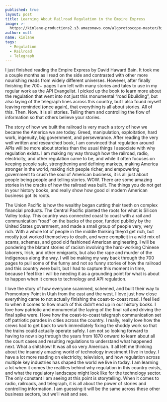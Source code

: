 ```yaml
---
published: true
layout: post
title: Learning About Railroad Regulation in the Empire Express
image: >-
  https://kinlane-productions2.s3.amazonaws.com/algorotoscope-master/birth-of-a-nation-railroad-tracks-rocks.jpeg
author: null
name: kinlane
tags:
  - Regulation
  - Railroad
  - Telegraph
---
```

I just finished reading the Empire Express by David Haward Bain. It took me a couple months as I read on the side and contrasted with other more nourishing reads from widely different universes. However, after finally finishing the 700+ pages I am left with many stories and tales to use in my regular work as the API Evangelist. I picked up the book to learn more about the regulation that went into not just this monumental “road Bbuilding”, but also laying of the telegraph lines across this country, but I also found myself leaving reminded (once again), that everything is all about stories. All of this. Then. Now. It is all stories. Telling them and controlling the flow of information so that others believe your stories. 

The story of how we built the railroad is very much a story of how we became the America we are today. Greed, manipulation, exploitation, hard work, ingenuity, big government, and perseverance. After reading the very well written and researched book, I am convinced that regulation around APIs will be more about stories than the usual things I associate with why regulation exists. I am making my way through how the railroad, radio, electricity, and other regulation came to be, and while it often focuses on keeping people safe, strengthening and defining markets, making America stronger in the world, making rich people richer, and empowering government to crush the soul of American business, it is all just about people being people and telling stories. WOW. There are some amazing stories in the cracks of how the railroad was built. The things you do not get in your history books, and really show how good ol modern American business got its roots.

The Union Pacific is how the wealthy began cutting their teeth on complex financial products. The Central Pacific planted the roots for what is Silicon Valley today. This country was connected coast to coast with a rail and communication “road” on the backs of the poor, funded publicly by the United States government, and made a small group of people very, very rich. With a whole lot of people in the middle thinking they’d get rich, but mostly just worked themselves to death, and were complicit in a wild mix of scams, schemes, and good old fashioned American engineering. I will be pondering the blatant stories of racism involving the hard-working Chinese laborers, Irish, and other emigrants, but also the rape and murder of the indigenous along the way. I will be making my way back through the 700 pages to pull some of the funny and not so funny stories of how the railroad and this country were built, but I had to capture this moment in time, because I feel like I will be needing it as a grounding point for what is about to happen when it comes to technology and API regulation.

I love the story of how everyone scammed, schemed, and built their way to Promontory Point in Utah from the east and the west. I love just how close everything came to not actually finishing the coast-to-coast road. I feel lied to when it comes to how much of this didn’t end up in our history books. I love how patriotic and monumental the laying of the final rail and driving the final spike were. I love how the coast-to-coast telegraph communication set off patriotic parades in cities across the country. I really, really love how the crews had to get back to work immediately fixing the shoddy work so that the trains could actually operate safely. I am not so looking forward to having to now slog through the years from 1870 onward to learn about all the court cases and resulting regulations to understand what happened next. What a shitshow! It was all so very American. It all left me thinking about the insanely amazing world of technology investment I live in today. I have a lot more reading on electricity, television, and how regulation across multiple key industries has shaped the world we live in today. I am learning a lot when it comes the realities behind why regulation in this country exists, and what the regulatory landscape might look like for the technology sector. The only constant I am seeing at this point is storytelling. When it comes to radio, railroads, and telegraph, it is all about the power of stories and controlling information. I am guessing it will be the same across these other business sectors, but we’ll wait and see.
